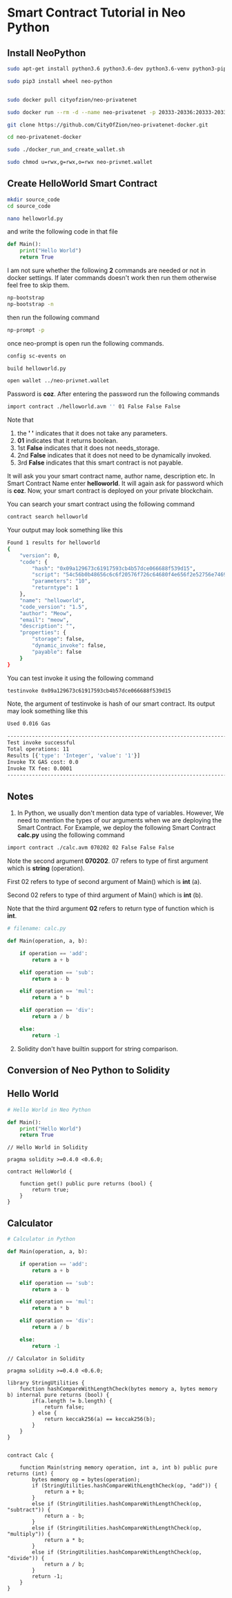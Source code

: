 # Smart Contract Tutorial in Neo Python

## Install NeoPython

```bash
sudo apt-get install python3.6 python3.6-dev python3.6-venv python3-pip libleveldb-dev libssl-dev g++
```

```bash
sudo pip3 install wheel neo-python
```

```bash

sudo docker pull cityofzion/neo-privatenet

sudo docker run --rm -d --name neo-privatenet -p 20333-20336:20333-20336/tcp -p 30333-30336:30333-30336/tcp cityofzion/neo-privatenet

git clone https://github.com/CityOfZion/neo-privatenet-docker.git

cd neo-privatenet-docker

sudo ./docker_run_and_create_wallet.sh

sudo chmod u=rwx,g=rwx,o=rwx neo-privnet.wallet
```

## Create HelloWorld Smart Contract

```bash
mkdir source_code
cd source_code
```

```bash
nano helloworld.py
```

and write the following code in that file

```python
def Main():
    print("Hello World")
    return True
```


I am not sure whether the following **2** commands are needed or not in docker settings. If later commands doesn't work then run them otherwise feel free to skip them.

```bash
np-bootstrap
np-bootstrap -n
```

then run the following command

```bash
np-prompt -p
```
once neo-prompt is open run the following commands.
```bash
config sc-events on

build helloworld.py

open wallet ../neo-privnet.wallet
```
Password is **coz**. After entering the password run the following commands

```bash
import contract ./helloworld.avm '' 01 False False False 
```
Note that 
1. the **' '** indicates that it does not take any parameters. 
2. **01** indicates that it returns boolean. 
3. 1st **False** indicates that it does not needs_storage.
4. 2nd **False** indicates that it does not need to be dynamically invoked.
5. 3rd **False** indicates that this smart contract is not payable.

It will ask you your smart contract name, author name, description etc. In Smart Contract Name enter **helloworld**. It will again ask for password which is **coz**. Now, your smart contract is deployed on your private blockchain. 

You can search your smart contract using the following command

```bash
contract search helloworld
```

Your output may look something like this

```bash
Found 1 results for helloworld
{
    "version": 0,
    "code": {
        "hash": "0x09a129673c61917593cb4b57dce066688f539d15",
        "script": "54c56b0b48656c6c6f20576f726c64680f4e656f2e52756e74696d652e4c6f67516c7566",
        "parameters": "10",
        "returntype": 1
    },
    "name": "helloworld",
    "code_version": "1.5",
    "author": "Meow",
    "email": "meow",
    "description": "",
    "properties": {
        "storage": false,
        "dynamic_invoke": false,
        "payable": false
    }
}
```

You can test invoke it using the following command
```bash
testinvoke 0x09a129673c61917593cb4b57dce066688f539d15
```

Note, the argument of testinvoke is hash of our smart contract. Its output
may look something like this

```bash
Used 0.016 Gas 

-------------------------------------------------------------------------------------------------------------------------------------
Test invoke successful
Total operations: 11
Results [{'type': 'Integer', 'value': '1'}]
Invoke TX GAS cost: 0.0
Invoke TX fee: 0.0001
-------------------------------------------------------------------------------------------------------------------------------------
```



## Notes

1. In Python, we usually don't mention data type of variables. However, We need to mention the types of our arguments when we are deploying the Smart Contract. For Example, we deploy the following Smart Contract **calc.py** using the following command

```bash
import contract ./calc.avm 070202 02 False False False 
```

Note the second argument **070202**. 07 refers to type of first argument which is **string** (operation). 

First 02 refers to type of second argument of Main() which is **int** (a). 

Second 02 refers to type of third argument of Main() which is **int** (b).


Note that the third argument **02** refers to return type of function which is **int**.
```python
# filename: calc.py

def Main(operation, a, b):

    if operation == 'add':
        return a + b

    elif operation == 'sub':
        return a - b

    elif operation == 'mul':
        return a * b

    elif operation == 'div':
        return a / b

    else:
        return -1
```

2. Solidity don't have builtin support for string comparison.



## Conversion of Neo Python to Solidity

## Hello World
```python
# Hello World in Neo Python

def Main():
    print("Hello World")
    return True
```

```solidity
// Hello World in Solidity

pragma solidity >=0.4.0 <0.6.0;

contract HelloWorld {

    function get() public pure returns (bool) {
        return true;
    }
}
```

## Calculator

```python
# Calculator in Python

def Main(operation, a, b):

    if operation == 'add':
        return a + b

    elif operation == 'sub':
        return a - b

    elif operation == 'mul':
        return a * b

    elif operation == 'div':
        return a / b

    else:
        return -1
```

```solidity
// Calculator in Solidity

pragma solidity >=0.4.0 <0.6.0;

library StringUtilities {
    function hashCompareWithLengthCheck(bytes memory a, bytes memory b) internal pure returns (bool) {
        if(a.length != b.length) {
            return false;
        } else {
            return keccak256(a) == keccak256(b);
        }
    }
}


contract Calc {

    function Main(string memory operation, int a, int b) public pure returns (int) {
        bytes memory op = bytes(operation);
        if (StringUtilities.hashCompareWithLengthCheck(op, "add")) {
            return a + b;
        }
        else if (StringUtilities.hashCompareWithLengthCheck(op, "subtract")) {
            return a - b;
        }
        else if (StringUtilities.hashCompareWithLengthCheck(op, "multiply")) {
            return a * b;
        }
        else if (StringUtilities.hashCompareWithLengthCheck(op, "divide")) {
            return a / b;
        }
        return -1;
    }
}
```

